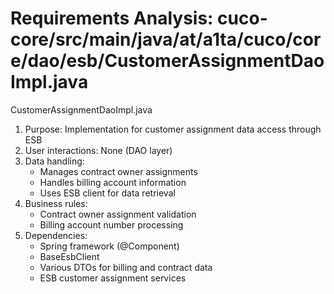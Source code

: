 # Requirements Analysis: cuco-core/src/main/java/at/a1ta/cuco/core/dao/esb/CustomerAssignmentDaoImpl.java

CustomerAssignmentDaoImpl.java
1. Purpose: Implementation for customer assignment data access through ESB
2. User interactions: None (DAO layer)
3. Data handling:
   - Manages contract owner assignments
   - Handles billing account information
   - Uses ESB client for data retrieval
4. Business rules:
   - Contract owner assignment validation
   - Billing account number processing
5. Dependencies:
   - Spring framework (@Component)
   - BaseEsbClient
   - Various DTOs for billing and contract data
   - ESB customer assignment services